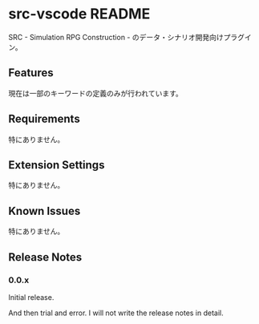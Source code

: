 # src-vscode README

SRC - Simulation RPG Construction - のデータ・シナリオ開発向けプラグイン。

## Features

現在は一部のキーワードの定義のみが行われています。

## Requirements

特にありません。

## Extension Settings

特にありません。

## Known Issues

特にありません。

## Release Notes

### 0.0.x

Initial release.

And then trial and error. I will not write the release notes in detail. 

